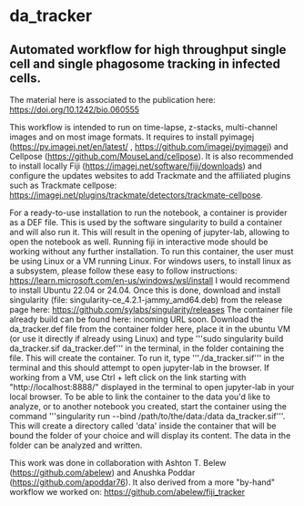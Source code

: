 # da_tracker
## Automated workflow for high throughput single cell and single phagosome tracking in infected cells. 
The material here is associated to the publication here: https://doi.org/10.1242/bio.060555

This workflow is intended to run on time-lapse, z-stacks, multi-channel images and on most image formats. 
It requires to install pyimagej (https://py.imagej.net/en/latest/ , https://github.com/imagej/pyimagej) and Cellpose (https://github.com/MouseLand/cellpose). It is also recommended to install locally Fiji (https://imagej.net/software/fiji/downloads) and configure the updates websites to add Trackmate and the affiliated plugins such as Trackmate cellpose: https://imagej.net/plugins/trackmate/detectors/trackmate-cellpose.

For a ready-to-use installation to run the notebook, a container is provider as a DEF file. This is used by the software singularity to build a container and will also run it. This will result in the opening of jupyter-lab, allowing to open the notebook as well. Running fiji in interactive mode should be working without any further installation. 
To run this container, the user must be using Linux or a VM running Linux. For windows users, to install linux as a subsystem, please follow these easy to follow instructions: https://learn.microsoft.com/en-us/windows/wsl/install
I would recommend to install Ubuntu 22.04 or 24.04. Once this is done, download and install singularity (file: singularity-ce_4.2.1-jammy_amd64.deb) from the release page here: https://github.com/sylabs/singularity/releases
The container file already build can be found here: incoming URL soon.
Download the da_tracker.def file from the container folder here, place it in the ubuntu VM (or use it directly if already using Linux) and type '''sudo singularity build da_tracker.sif da_tracker.def''' in the terminal, in the folder containing the file. This will create the container. To run it, type '''./da_tracker.sif''' in the terminal and this should attempt to open jupyter-lab in the browser. If working from a VM, use Ctrl + left click on the link starting with "http://localhost:8888/" displayed in the terminal to open jupyter-lab in your local browser.
To be able to link the container to the data you'd like to analyze, or to another notebook you created, start the container using the command '''singularity run --bind /path/to/the/data:/data da_tracker.sif'''. This will create a directory called 'data' inside the container that will be bound the folder of your choice and will display its content. The data in the folder can be analyzed and written. 

This work was done in collaboration with Ashton T. Belew (https://github.com/abelew) and Anushka Poddar (https://github.com/apoddar76). 
It also derived from a more "by-hand" workflow we worked on: https://github.com/abelew/fiji_tracker


